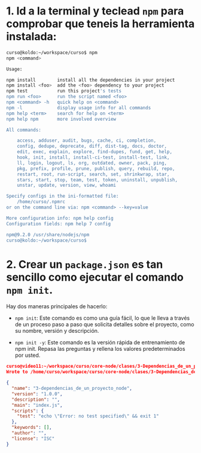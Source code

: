 
# 1. Id a la terminal y teclead `npm` para comprobar que teneis la herramienta instalada:

```bash
curso@koldo:~/workspace/curso$ npm
npm <command>

Usage:

npm install        install all the dependencies in your project
npm install <foo>  add the <foo> dependency to your project
npm test           run this project's tests
npm run <foo>      run the script named <foo>
npm <command> -h   quick help on <command>
npm -l             display usage info for all commands
npm help <term>    search for help on <term>
npm help npm       more involved overview

All commands:

    access, adduser, audit, bugs, cache, ci, completion,
    config, dedupe, deprecate, diff, dist-tag, docs, doctor,
    edit, exec, explain, explore, find-dupes, fund, get, help,
    hook, init, install, install-ci-test, install-test, link,
    ll, login, logout, ls, org, outdated, owner, pack, ping,
    pkg, prefix, profile, prune, publish, query, rebuild, repo,
    restart, root, run-script, search, set, shrinkwrap, star,
    stars, start, stop, team, test, token, uninstall, unpublish,
    unstar, update, version, view, whoami

Specify configs in the ini-formatted file:
    /home/curso/.npmrc
or on the command line via: npm <command> --key=value

More configuration info: npm help config
Configuration fields: npm help 7 config

npm@9.2.0 /usr/share/nodejs/npm
curso@koldo:~/workspace/curso$ 

```

# 2. Crear un `package.json` es tan sencillo como ejecutar el comando `npm init`.

Hay dos maneras principales de hacerlo:

- `npm init`: Este comando es como una guía fácil, lo que le lleva a través de un proceso paso a paso que solicita detalles sobre el proyecto, como su nombre, versión y descripción.

- `npm init -y`: Este comando es la versión rápida de entrenamiento de npm init. Repasa las preguntas y rellena los valores predeterminados por usted.

```json
curso@video11:~/workspace/curso/core-node/clases/3-Dependencias_de_un_proyecto_Node$ npm init -y
Wrote to /home/curso/workspace/curso/core-node/clases/3-Dependencias_de_un_proyecto_Node/package.json:

{
  "name": "3-dependencias_de_un_proyecto_node",
  "version": "1.0.0",
  "description": "",
  "main": "index.js",
  "scripts": {
    "test": "echo \"Error: no test specified\" && exit 1"
  },
  "keywords": [],
  "author": "",
  "license": "ISC"
}
```
